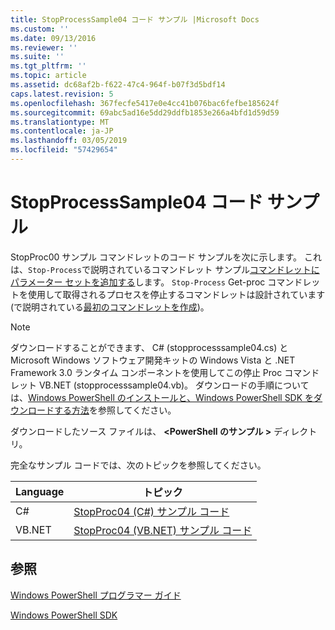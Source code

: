 ```yaml
---
title: StopProcessSample04 コード サンプル |Microsoft Docs
ms.custom: ''
ms.date: 09/13/2016
ms.reviewer: ''
ms.suite: ''
ms.tgt_pltfrm: ''
ms.topic: article
ms.assetid: dc68af2b-f622-47c4-964f-b07f3d5bdf14
caps.latest.revision: 5
ms.openlocfilehash: 367fecfe5417e0e4cc41b076bac6fefbe185624f
ms.sourcegitcommit: 69abc5ad16e5dd29ddfb1853e266a4bfd1d59d59
ms.translationtype: MT
ms.contentlocale: ja-JP
ms.lasthandoff: 03/05/2019
ms.locfileid: "57429654"
---
```

# <a name="stopprocesssample04-code-samples"></a>StopProcessSample04 コード サンプル

StopProc00 サンプル コマンドレットのコード サンプルを次に示します。 これは、`Stop-Process`で説明されているコマンドレット サンプル[コマンドレットにパラメーター セットを追加する](../cmdlet/adding-parameter-sets-to-a-cmdlet.md)します。 `Stop-Process` Get-proc コマンドレットを使用して取得されるプロセスを停止するコマンドレットは設計されています (で説明されている[最初のコマンドレットを作成](../cmdlet/creating-a-cmdlet-without-parameters.md))。

> [!NOTE]
> ダウンロードすることができます、 C# (stopprocesssample04.cs) と Microsoft Windows ソフトウェア開発キットの Windows Vista と .NET Framework 3.0 ランタイム コンポーネントを使用してこの停止 Proc コマンドレット VB.NET (stopprocesssample04.vb)。 ダウンロードの手順については、[Windows PowerShell のインストールと、Windows PowerShell SDK をダウンロードする方法](/powershell/developer/installing-the-windows-powershell-sdk)を参照してください。
>
> ダウンロードしたソース ファイルは、  **\<PowerShell のサンプル >** ディレクトリ。

完全なサンプル コードでは、次のトピックを参照してください。

|Language|トピック|
|--------------|-----------|
|C#|[StopProc04 (C#) サンプル コード](./stopprocesssample04-csharp-sample-code.md)|
|VB.NET|[StopProc04 (VB.NET) サンプル コード](./stopprocesssample04-vb-net-sample-code.md)|

## <a name="see-also"></a>参照

[Windows PowerShell プログラマー ガイド](./windows-powershell-programmer-s-guide.md)

[Windows PowerShell SDK](../windows-powershell-reference.md)